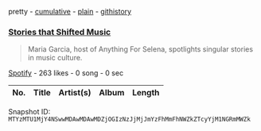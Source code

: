 pretty - [cumulative](/playlists/cumulative/37i9dQZF1DX7Sllq4gSA7d.md) - [plain](/playlists/plain/37i9dQZF1DX7Sllq4gSA7d) - [githistory](https://github.githistory.xyz/mackorone/spotify-playlist-archive/blob/main/playlists/plain/37i9dQZF1DX7Sllq4gSA7d)

### [Stories that Shifted Music ](https://open.spotify.com/playlist/37i9dQZF1DX7Sllq4gSA7d)

> Maria Garcia, host of Anything For Selena, spotlights singular stories in music culture.

[Spotify](https://open.spotify.com/user/spotify) - 263 likes - 0 song - 0 sec

| No. | Title | Artist(s) | Album | Length |
|---|---|---|---|---|

Snapshot ID: `MTYzMTU1MjY4NSwwMDAwMDAwMDZjOGIzNzJjMjJmYzFhMmFhNWZkZTcyYjM1NGRmMWZk`
